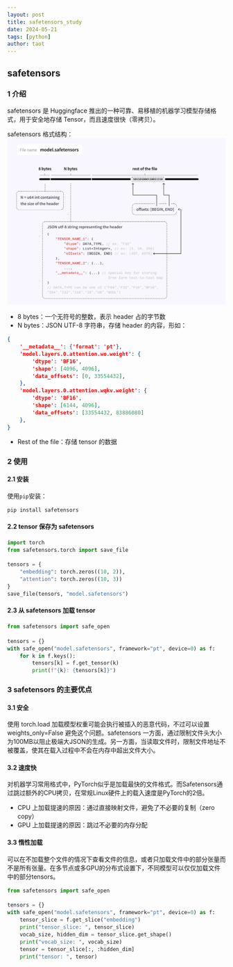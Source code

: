 ```yaml
---
layout: post
title: safetensors_study
date: 2024-05-21
tags: [python]
author: taot
---
```


## safetensors

### 1 介绍

safetensors 是 Huggingface 推出的一种可靠、易移植的机器学习模型存储格式，用于安全地存储 Tensor，而且速度很快（零拷贝）。

safetensors 格式结构：
![alt text](../blog_images/github_drawing_board_for_gitpages_blog/image-40.png)

* 8 bytes：一个无符号的整数，表示 header 占的字节数
* N bytes：JSON UTF-8 字符串，存储 header 的内容，形如：
```json
{
    '__metadata__': {'format': 'pt'},
    'model.layers.0.attention.wo.weight': {
        'dtype': 'BF16',
        'shape': [4096, 4096],
        'data_offsets': [0, 33554432],
    }, 
    'model.layers.0.attention.wqkv.weight': {
        'dtype': 'BF16',
        'shape': [6144, 4096],
        'data_offsets': [33554432, 83886080]
    },
}
```

* Rest of the file：存储 tensor 的数据


### 2 使用

#### 2.1 安装

使用`pip`安装：
```bash
pip install safetensors
```

#### 2.2 tensor 保存为 safetensors

```python
import torch
from safetensors.torch import save_file

tensors = {
    "embedding": torch.zeros((10, 2)),
    "attention": torch.zeros((10, 3))
}
save_file(tensors, "model.safetensors")
```

#### 2.3 从 safetensors 加载 tensor

```python
from safetensors import safe_open

tensors = {}
with safe_open("model.safetensors", framework="pt", device=0) as f:
    for k in f.keys():
        tensors[k] = f.get_tensor(k)
        print(f"{k}: {tensors[k]}")
```


### 3 safetensors 的主要优点

#### 3.1 安全

使用 torch.load 加载模型权重可能会执行被插入的恶意代码，不过可以设置weights_only=False 避免这个问题。safetensors 一方面，通过限制文件头大小为100MB以阻止极端大JSON的生成。另一方面，当读取文件时，限制文件地址不被覆盖，使其在载入过程中不会在内存中超出文件大小。

#### 3.2 速度快

对机器学习常用格式中，PyTorch似乎是加载最快的文件格式。而Safetensors通过跳过额外的CPU拷贝，在常规Linux硬件上的载入速度是PyTorch的2倍。 
* CPU 上加载提速的原因：通过直接映射文件，避免了不必要的复制（zero copy）
* GPU 上加载提速的原因：跳过不必要的内存分配

#### 3.3 惰性加载

可以在不加载整个文件的情况下查看文件的信息，或者只加载文件中的部分张量而不是所有张量。在多节点或多GPU的分布式设置下，不同模型可以仅仅加载文件中的部分tensors。

```python
from safetensors import safe_open

tensors = {}
with safe_open("model.safetensors", framework="pt", device=0) as f:
    tensor_slice = f.get_slice("embedding")
    print("tensor_slice: ", tensor_slice)
    vocab_size, hidden_dim = tensor_slice.get_shape()
    print("vocab_size: ", vocab_size)
    tensor = tensor_slice[:, :hidden_dim]
    print("tensor: ", tensor)
```

